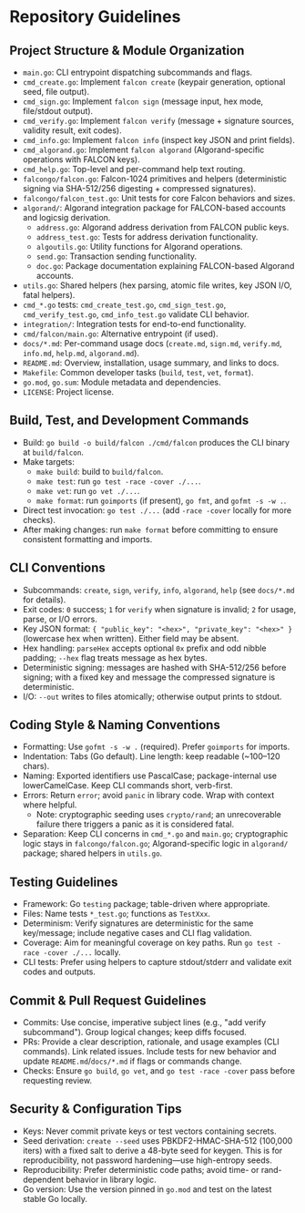 # Repository Guidelines

## Project Structure & Module Organization
- `main.go`: CLI entrypoint dispatching subcommands and flags.
- `cmd_create.go`: Implement `falcon create` (keypair generation, optional seed, file output).
- `cmd_sign.go`: Implement `falcon sign` (message input, hex mode, file/stdout output).
- `cmd_verify.go`: Implement `falcon verify` (message + signature sources, validity result, exit codes).
- `cmd_info.go`: Implement `falcon info` (inspect key JSON and print fields).
- `cmd_algorand.go`: Implement `falcon algorand` (Algorand-specific operations with FALCON keys).
- `cmd_help.go`: Top-level and per-command help text routing.
- `falcongo/falcon.go`: Falcon-1024 primitives and helpers (deterministic signing via SHA-512/256 digesting + compressed signatures).
- `falcongo/falcon_test.go`: Unit tests for core Falcon behaviors and sizes.
- `algorand/`: Algorand integration package for FALCON-based accounts and logicsig derivation.
  - `address.go`: Algorand address derivation from FALCON public keys.
  - `address_test.go`: Tests for address derivation functionality.
  - `algoutils.go`: Utility functions for Algorand operations.
  - `send.go`: Transaction sending functionality.
  - `doc.go`: Package documentation explaining FALCON-based Algorand accounts.
- `utils.go`: Shared helpers (hex parsing, atomic file writes, key JSON I/O, fatal helpers).
- `cmd_*.go` tests: `cmd_create_test.go`, `cmd_sign_test.go`, `cmd_verify_test.go`, `cmd_info_test.go` validate CLI behavior.
- `integration/`: Integration tests for end-to-end functionality.
- `cmd/falcon/main.go`: Alternative entrypoint (if used).
- `docs/*.md`: Per-command usage docs (`create.md`, `sign.md`, `verify.md`, `info.md`, `help.md`, `algorand.md`).
- `README.md`: Overview, installation, usage summary, and links to docs.
- `Makefile`: Common developer tasks (`build`, `test`, `vet`, `format`).
- `go.mod`, `go.sum`: Module metadata and dependencies.
- `LICENSE`: Project license.

## Build, Test, and Development Commands
- Build: `go build -o build/falcon ./cmd/falcon` produces the CLI binary at `build/falcon`.
- Make targets:
  - `make build`: build to `build/falcon`.
  - `make test`: run `go test -race -cover ./...`.
  - `make vet`: run `go vet ./...`.
  - `make format`: run `goimports` (if present), `go fmt`, and `gofmt -s -w .`.
- Direct test invocation: `go test ./...` (add `-race -cover` locally for more checks).
 - After making changes: run `make format` before committing to ensure consistent formatting and imports.

## CLI Conventions
- Subcommands: `create`, `sign`, `verify`, `info`, `algorand`, `help` (see `docs/*.md` for details).
- Exit codes: `0` success; `1` for `verify` when signature is invalid; `2` for usage, parse, or I/O errors.
- Key JSON format: `{ "public_key": "<hex>", "private_key": "<hex>" }` (lowercase hex when written). Either field may be absent.
- Hex handling: `parseHex` accepts optional `0x` prefix and odd nibble padding; `--hex` flag treats message as hex bytes.
- Deterministic signing: messages are hashed with SHA-512/256 before signing; with a fixed key and message the compressed signature is deterministic.
- I/O: `--out` writes to files atomically; otherwise output prints to stdout.

## Coding Style & Naming Conventions
- Formatting: Use `gofmt -s -w .` (required). Prefer `goimports` for imports.
- Indentation: Tabs (Go default). Line length: keep readable (~100–120 chars).
- Naming: Exported identifiers use PascalCase; package-internal use lowerCamelCase. Keep CLI commands short, verb-first.
- Errors: Return `error`; avoid `panic` in library code. Wrap with context where helpful.
  - Note: cryptographic seeding uses `crypto/rand`; an unrecoverable failure there triggers a panic as it is considered fatal.
- Separation: Keep CLI concerns in `cmd_*.go` and `main.go`; cryptographic logic stays in `falcongo/falcon.go`; Algorand-specific logic in `algorand/` package; shared helpers in `utils.go`.

## Testing Guidelines
- Framework: Go `testing` package; table-driven where appropriate.
- Files: Name tests `*_test.go`; functions as `TestXxx`.
- Determinism: Verify signatures are deterministic for the same key/message; include negative cases and CLI flag validation.
- Coverage: Aim for meaningful coverage on key paths. Run `go test -race -cover ./...` locally.
- CLI tests: Prefer using helpers to capture stdout/stderr and validate exit codes and outputs.

## Commit & Pull Request Guidelines
- Commits: Use concise, imperative subject lines (e.g., "add verify subcommand"). Group logical changes; keep diffs focused.
- PRs: Provide a clear description, rationale, and usage examples (CLI commands). Link related issues. Include tests for new behavior and update `README.md`/`docs/*.md` if flags or commands change.
- Checks: Ensure `go build`, `go vet`, and `go test -race -cover` pass before requesting review.

## Security & Configuration Tips
- Keys: Never commit private keys or test vectors containing secrets.
- Seed derivation: `create --seed` uses PBKDF2-HMAC-SHA-512 (100,000 iters) with a fixed salt to derive a 48-byte seed for keygen. This is for reproducibility, not password hardening—use high-entropy seeds.
- Reproducibility: Prefer deterministic code paths; avoid time- or rand-dependent behavior in library logic.
- Go version: Use the version pinned in `go.mod` and test on the latest stable Go locally.
